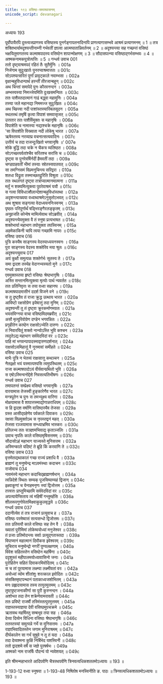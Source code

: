 ```yaml
---
title: १९३ वसिष्ठ-समाश्वासनम्
unicode_script: devanagari

---
```



अध्यायः 193

पूर्वोपायैरपि दुस्त्यजप्राणस्य वसिष्ठस्य पुनर्गङ्गापतनादिनापि प्राणत्यागासम्भवे आश्रमं प्रत्यागमनम् ॥ 1 ॥ तत्र शक्तिभार्यामदृश्यन्तीनाम्नी गर्भवतीं ज्ञात्वा आत्मघातान्निवर्तनम् ॥ 2 ॥ अदृश्यन्त्या सह गच्छन्तं वसिष्ठं भक्षयितुमागतस्य कल्माषपादस्य वसिष्ठेन शापान्मोक्षणम् ॥ 3 ॥ सौदासपत्न्या वसिष्ठाद्गर्भसम्भवः ॥ 4 ॥ अश्मकनामकपुत्रोत्पत्तिः ॥ 5 ॥
गन्धर्व उवाच 	001  
ततो दृष्ट्वाश्रमपदं रहितं तैः सुतैर्मुनिः ।	001a  
निर्जगाम सुदुःखार्तः पुनरप्याश्रमात्ततः ॥	001c  
सोऽपश्यत्सरितं पूर्णां प्रावृट्काले नवाम्भसा ।	002a  
वृक्षान्बहुविधान्पार्थ हरन्तीं तीरजान्बहून् ॥	002c  
अथ चिन्तां समापेदे पुनः कौरवनन्दन ।	003a  
अम्भस्यस्या निमज्जेयमिति दुःखसमन्वितः ॥	003c  
ततः पाशैस्तदात्मानं गाढं बद्ध्वा महामुनिः ।	004a  
तस्या जले महानद्या निममज्ज सुदुःखितः ॥	004c  
अथ च्छित्त्वा नदी पाशांस्तस्यारिबलसूदन ।	005a  
स्थलस्थं तमृषिं कृत्वा विपाशं समवासृजत् ॥	005c  
उत्ततार ततः पाशैर्विमुक्तः स महानृषिः ।	006a  
विपाशेति च नामास्या नद्याश्चक्रे महानृषिः ॥	006c  
\'सा विपाशेति विख्याता नदी लोकेषु भारत ।	007a  
ऋषेस्तस्य नरव्याघ्र वचनात्सत्यवादिनः ।	007c  
उत्तीर्य च तदा राजन्दुःखितो भगवानृषिः ॥\'	007e  
शोके बुद्धिं तदा चक्रे न चैकत्र व्यतिष्ठत ।	008a  
सोऽगच्छत्पर्वतांश्चैव सरितश्च सरांसि च ॥	008c  
दृष्ट्वा स पुनरेवर्षिर्नदीं हैमवतीं तदा ।	009a  
चण्डग्राहवतीं भीमां तस्याः स्रोतस्यपातयत् ॥	009c  
सा तमग्निसमं विप्रमनुचिन्त्य सरिद्वरा ।	010a  
शतधा विद्रुता तस्माच्छतद्रुरिति विश्रुता ॥	010c  
ततः स्थलगतं दृष्ट्वा तत्राप्यात्मानमात्मना ।	011a  
मर्तुं न शक्यमित्युक्त्वा पुवरेवाश्रमं ययौ ॥	011c  
स गत्वा विविधाञ्शैलान्देशान्बहुविधांस्तथा ।	012a  
अदृशन्त्याख्यया वध्वाथाश्रमेऽनुसृतोऽभवत् ॥	012c  
अथ शुश्राव सङ्गत्या वेदाध्ययननिःस्वनम् ।	013a  
पृष्ठतः परिपूर्णार्थं षड्भिरङ्गैरलङ्कृतम् ॥	013c  
अनुव्रजति कोन्वेष मामित्येवाथ सोऽब्रवीत् ।	014a  
अदृश्यन्त्येवमुक्ता वै तं स्नुषा प्रत्यभाषत ॥	014c  
शक्तेभार्या महाभाग तपोयुक्ता तपस्विनम् ।	015a  
अहमेकाकिनी चापि त्वया गच्छामि नापरः ॥	015c  
वसिष्ठ उवाच 	016  
पुत्रि कस्यैष साङ्गस्य वेदस्याध्ययनस्वनः ।	016a  
पुरा साङ्गस्य वेदस्य शक्तेरिव मया श्रुतः ॥	016c  
अदृश्यन्त्युवाच 	017  
अयं कुक्षौ समुत्पन्नः शक्तेर्गर्भः सुतस्य ते ।	017a  
समा द्वादश तस्येह वेदानभ्यस्यतो मुने ॥	017c  
गन्धर्व उवाच 	018  
एवमुक्तस्तया हृष्टो वसिष्ठः श्रेष्ठभागृषिः ।	018a  
अस्ति सन्तानमित्युक्त्वा मृत्योः पार्थ न्यवर्तत ॥	018c  
ततः प्रतिनिवृत्तः स तया वध्वा सहानघ ।	019a  
कल्माषपादमासीनं ददर्श विजने वने ॥	019c  
स तु दृष्ट्वैव तं राजा क्रुद्ध उत्थाय भारत ।	020a  
आविष्टो रक्षसोग्रेण इयेषात्तुं तदा मुनिम् ॥	020c  
अदृश्यन्ती तु तं दृष्ट्वा क्रूरकर्माणमग्रतः ।	021a  
भयसंविग्नया वाचा वसिष्ठमिदमब्रवीत् ॥	021c  
असौ मृत्युरिवोग्रेण दण्डेन भगवन्नितः ।	022a  
प्रगृहीतेन काष्ठेन राक्षसोऽभ्येति दारुणः ॥	022c  
तं निवारयितुं शक्तो नान्योऽस्ति भुवि कश्चन ।	023a  
त्वदृतेऽद्य महाभाग सर्ववेदविदां वर ॥	023c  
पाहि मां भगवन्पापादस्माद्दारुणदर्शनात् ।	024a  
राक्षसोऽयमिहात्तुं वै नूनमावां समीहते ॥	024c  
वसिष्ठ उवाच 	025  
माभैः पुत्रि न भेतव्यं राक्षसात्तु कथञ्चन ।	025a  
नैतद्रक्षो भयं यस्मात्पश्यसि त्वमुपस्थितम् ॥	025c  
राजा कल्माषपादोऽयं वीर्यवान्प्रथितो भुवि ।	026a  
स एषोऽस्मिन्वनोद्देशे निवसत्यतिभीषणः ॥	026c  
गन्धर्व उवाच 	027  
तमापतन्तं सम्प्रेक्ष्य वसिष्ठो भगवानृषिः ।	027a  
वारयामास तेजस्वी हुङ्कारेणैव भारत ॥	027c  
मन्त्रपूतेन च पुनः स तमभ्युक्ष्य वारिणा ।	028a  
मोक्षयामास वै शापात्तस्माद्योगान्नराधिपम् ॥	028c  
स हि द्वादश वर्षाणि वासिष्ठस्यैव तेजसा ।	029a  
ग्रस्त आसीद्ग्रहेणेव पर्वकाले दिवाकरः ॥	029c  
रक्षसा विप्रमुक्तोऽथ स नृपस्तद्वनं महत् ।	030a  
तेजसा रञ्जयामास सन्ध्याभ्रमिव भास्करः ॥	030c  
प्रतिलभ्य ततः सञ्ज्ञामभिवाद्य कृताञ्जलिः ।	031a  
उवाच नृपतिः काले वसिष्ठमृषिसत्तमम् ॥	031c  
सौदासोऽहं महाभाग याज्यस्ते मुनिसत्तम ।	032a  
अस्मिन्काले यदिष्टं ते ब्रूहि किं करवाणि ते ॥	032c  
वसिष्ठ उवाच 	033  
वृत्तमेतद्यथाकालं गच्छ राज्यं प्रशाधि वै ।	033a  
ब्राह्मणं तु मनुष्येन्द्र माऽवमंस्थाः कदाचन ॥	033c  
राजोवाच 	034  
नावमंस्ये महाभाग कदाचिद्ब्राह्मणर्षभान् ।	034a  
त्वन्निदेशे स्थितः सम्यक् पूजयिष्याम्यहं द्विजान् ॥	034c  
इक्ष्वाकूणां च येनाहमनृणः स्यां द्विजोत्तम ।	035a  
तत्त्वत्तः प्राप्तुमिच्छामि सर्ववेदविदां वर ॥	035c  
अपत्यायेप्सिताय त्वं महिषीं गन्तुमर्हसि ।	036a  
शीलरूपगुणोपेतामिक्ष्वाकुकुलवृद्धये ॥	036c  
गन्धर्व उवाच 	037  
ददानीत्येव तं तत्र राजानं प्रत्युवाच ह ।	037a  
वसिष्ठः परमेष्वासं सत्यसन्धो द्विजोत्तमः ॥	037c  
ततः प्रतिययौ काले वसिष्ठः सह तेन वै ।	038a  
ख्यातां पुरीमिमां लोकेष्वयोध्यां मनुजेश्वर ॥	038c  
तं प्रजाः प्रतिमोदन्त्यः सर्वाः प्रत्युद्गतास्तदा ।	039a  
विपाप्मानं महात्मानं दिवौकस इवेश्वरम् ॥	039c  
सुचिराय मनुष्येन्द्रो नगरीं पुण्यलक्षणाम् ।	040a  
विवेश सहितस्तेन वसिष्ठेन महर्षिणा ॥	040c  
ददृशुस्तं महीपालमयोध्यावासिनो जनाः ।	041a  
पुरोहितेन सहितं दिवाकरमिवोदितम् ॥	041c  
स च तां पूरयामास लक्ष्म्या लक्ष्मीवतां वरः ।	042a  
अयोध्यां व्योम शीतांशुः शरत्काल इवोदितः ॥	042c  
संसक्तिमृष्टपन्थानं पताकाध्वजशोभितम् ।	043a  
मनः प्रह्लादयामास तस्य तत्पुरमुत्तमम् ॥	043c  
तुष्टपुष्टजनाकीर्णा सा पुरी कुरुनन्दन ।	044a  
अशोभत तदा तेन शक्रेणेवामरावती ॥	044c  
ततः प्रविष्टे राजर्षौ तस्मिंस्तत्पुरमुत्तमम् ।	045a  
राज्ञस्तस्याज्ञया देवी वसिष्ठमुपचक्रमे ॥	045c  
ऋतावथ महर्षिस्तु सम्बभूव तया सह ।	046a  
देव्या दिव्येन विधिना वसिष्ठः श्रेष्ठभागृषिः ॥	046c  
ततस्तस्यां समुत्पन्ने गर्भे स मुनिसत्तमः ।	047a  
राज्ञाभिवादितस्तेन जगाम मुनिराश्रमम् ॥	047c  
दीर्घकालेन सा गर्भं सुषुवे न तु तं यदा ।	048a  
तदा देव्यश्मना कुक्षिं निर्बिभेद यशस्विनी ॥	048c  
ततो द्वादशमे वर्षे स जज्ञे पुरषर्षभः ।	049a  
अश्मको नाम राजर्षिः पौदन्यं यो न्यवेशयत् ॥ 	049c  

इति श्रीमन्महाभारते आदिपर्वणि चैत्ररथपर्वणि त्रिनवत्यधिकशततमोऽध्यायः ॥ 193 ॥

1-193-12 वध्वा स्नुषया ॥ 1-193-48 निष्पिपेष मनस्विनीति ङ. पाठः ॥ त्रिनवत्यधिकशततमोऽध्यायः ॥ 193 ॥